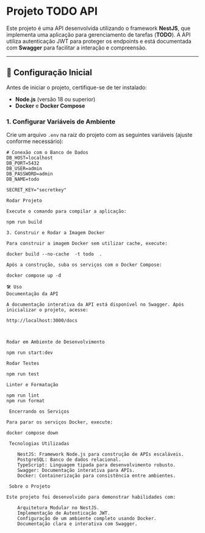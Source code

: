# Projeto TODO API

Este projeto é uma API desenvolvida utilizando o framework **NestJS**, que implementa uma aplicação para gerenciamento de tarefas (**TODO**). A API utiliza autenticação JWT para proteger os endpoints e está documentada com **Swagger** para facilitar a interação e compreensão.

---

## 🚀 **Configuração Inicial**

Antes de iniciar o projeto, certifique-se de ter instalado:

- **Node.js** (versão 18 ou superior)
- **Docker** e **Docker Compose**

### 1. **Configurar Variáveis de Ambiente**
Crie um arquivo `.env` na raiz do projeto com as seguintes variáveis (ajuste conforme necessário):

```env
# Conexão com o Banco de Dados
DB_HOST=localhost
DB_PORT=5432
DB_USER=admin
DB_PASSWORD=admin
DB_NAME=todo

SECRET_KEY="secretkey"

Rodar Projeto

Execute o comando para compilar a aplicação:

npm run build

3. Construir e Rodar a Imagem Docker

Para construir a imagem Docker sem utilizar cache, execute:

docker build --no-cache  -t todo  .

Após a construção, suba os serviços com o Docker Compose:

docker compose up -d

🛠 Uso
Documentação da API

A documentação interativa da API está disponível no Swagger. Após inicializar o projeto, acesse:

http://localhost:3000/docs



Rodar em Ambiente de Desenvolvimento

npm run start:dev

Rodar Testes

npm run test

Linter e Formatação

npm run lint
npm run format

 Encerrando os Serviços

Para parar os serviços Docker, execute:

docker compose down

 Tecnologias Utilizadas

    NestJS: Framework Node.js para construção de APIs escaláveis.
    PostgreSQL: Banco de dados relacional.
    TypeScript: Linguagem tipada para desenvolvimento robusto.
    Swagger: Documentação interativa para APIs.
    Docker: Containerização para consistência entre ambientes.

 Sobre o Projeto

Este projeto foi desenvolvido para demonstrar habilidades com:

    Arquitetura Modular no NestJS.
    Implementação de Autenticação JWT.
    Configuração de um ambiente completo usando Docker.
    Documentação clara e interativa com Swagger.
